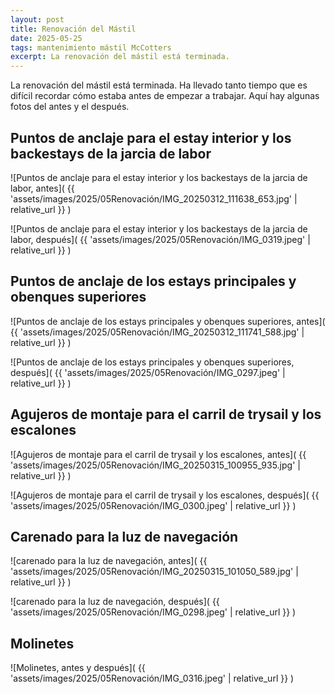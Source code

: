 ```yaml
---
layout: post
title: Renovación del Mástil
date: 2025-05-25
tags: mantenimiento mástil McCotters
excerpt: La renovación del mástil está terminada.
---
```


La renovación del mástil está terminada.  Ha llevado tanto tiempo que es difícil
recordar cómo estaba antes de empezar a trabajar. Aquí hay algunas fotos del
antes y el después.

## Puntos de anclaje para el estay interior y los backestays de la jarcia de labor

![Puntos de anclaje para el estay interior y los backestays de la jarcia de labor, antes](
  {{ 'assets/images/2025/05Renovación/IMG_20250312_111638_653.jpg' | relative_url }}
)

![Puntos de anclaje para el estay interior y los backestays de la jarcia de labor, después](
  {{ 'assets/images/2025/05Renovación/IMG_0319.jpeg' | relative_url }}
)

## Puntos de anclaje de los estays principales y obenques superiores

![Puntos de anclaje de los estays principales y obenques superiores, antes](
  {{ 'assets/images/2025/05Renovación/IMG_20250312_111741_588.jpg' | relative_url }}
)

![Puntos de anclaje de los estays principales y obenques superiores, después](
  {{ 'assets/images/2025/05Renovación/IMG_0297.jpeg' | relative_url }}
)

## Agujeros de montaje para el carril de trysail y los escalones

![Agujeros de montaje para el carril de trysail y los escalones, antes](
  {{ 'assets/images/2025/05Renovación/IMG_20250315_100955_935.jpg' | relative_url }}
)

![Agujeros de montaje para el carril de trysail y los escalones, después](
  {{ 'assets/images/2025/05Renovación/IMG_0300.jpeg' | relative_url }}
)

## Carenado para la luz de navegación

![carenado para la luz de navegación, antes](
  {{ 'assets/images/2025/05Renovación/IMG_20250315_101050_589.jpg' | relative_url }}
)

![carenado para la luz de navegación, después](
  {{ 'assets/images/2025/05Renovación/IMG_0298.jpeg' | relative_url }}
)

## Molinetes

![Molinetes, antes y después](
  {{ 'assets/images/2025/05Renovación/IMG_0316.jpeg' | relative_url }}
)

